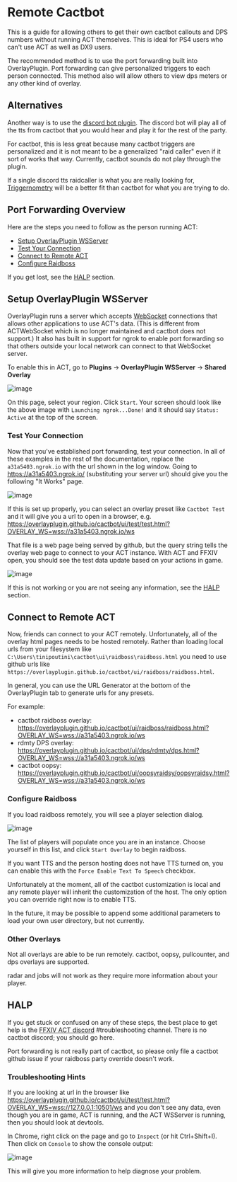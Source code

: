 # Remote Cactbot

This is a guide for allowing others to get their own cactbot callouts and DPS numbers without running ACT themselves.
This is ideal for PS4 users who can't use ACT as well as DX9 users.

The recommended method is to use the port forwarding built into OverlayPlugin.
Port forwarding can give personalized triggers to each person connected.
This method also will allow others to view dps meters
or any other kind of overlay.

## Alternatives

Another way is to use the [discord bot plugin](https://github.com/Makar8000/ACT-Discord-Triggers/wiki/First-Time-Setup-Guide).
The discord bot will play all of the tts from cactbot that you would hear
and play it for the rest of the party.

For cactbot, this is less great
because many cactbot triggers are personalized
and it is not meant to be a generalized "raid caller"
even if it sort of works that way.
Currently, cactbot sounds do not play through the plugin.

If a single discord tts raidcaller is what you are really looking for,
[Triggernometry](https://github.com/Aho-Senpai/Aho-Triggers/blob/main/Triggernometry/Docs/FAQ.md#discord-callouts-ready)
will be a better fit than cactbot for what you are trying to do.

## Port Forwarding Overview

Here are the steps you need to follow as the person running ACT:

- [Setup OverlayPlugin WSServer](#setup-overlayplugin-wsserver)
- [Test Your Connection](#test-your-connection)
- [Connect to Remote ACT](#connect-to-remote-act)
- [Configure Raidboss](#configure-raidboss)

If you get lost, see the [HALP](#halp) section.

## Setup OverlayPlugin WSServer

OverlayPlugin runs a server which accepts [WebSocket](https://en.wikipedia.org/wiki/WebSocket) connections
that allows other applications to use ACT's data.
(This is different from ACTWebSocket which is no longer maintained
and cactbot does not support.)
It also has built in support for ngrok to enable port forwarding
so that others outside your local network can connect to that WebSocket server.

To enable this in ACT,
go to **Plugins** -> **OverlayPlugin WSServer** -> **Shared Overlay**

![image](images/remote_wsserver.png)

On this page, select your region.
Click `Start`.
Your screen should look like the above image with
`Launching ngrok...Done!`
and it should say
`Status: Active`
at the top of the screen.

### Test Your Connection

Now that you've established port forwarding, test your connection.
In all of these examples in the rest of the documentation,
replace the `a31a5403.ngrok.io` with the url shown in the log window.
Going to <https://a31a5403.ngrok.io/>
(substituting your server url) should give you the following "It Works" page.

![image](images/remote_itworks.png)

If this is set up properly,
you can select an overlay preset like `Cactbot Test`
and it will give you a url to open in a browser, e.g.
<https://overlayplugin.github.io/cactbot/ui/test/test.html?OVERLAY_WS=wss://a31a5403.ngrok.io/ws>

That file is a web page being served by github,
but the query string tells the overlay web page to connect to your ACT instance.
With ACT and FFXIV open, you should see the test data update based on your actions in game.

![image](images/remote_testui.png)

If this is not working or you are not seeing any information, see the [HALP](#halp) section.

## Connect to Remote ACT

Now, friends can connect to your ACT remotely.
Unfortunately, all of the overlay html pages needs to be hosted remotely.
Rather than loading local urls from your filesystem like
`C:\Users\tinipoutini\cactbot\ui\raidboss\raidboss.html`
you need to use github urls like
`https://overlayplugin.github.io/cactbot/ui/raidboss/raidboss.html`.

In general, you can use the URL Generator at the bottom of the OverlayPlugin tab
to generate urls for any presets.

For example:

- cactbot raidboss overlay: <https://overlayplugin.github.io/cactbot/ui/raidboss/raidboss.html?OVERLAY_WS=wss://a31a5403.ngrok.io/ws>
- rdmty DPS overlay: <https://overlayplugin.github.io/cactbot/ui/dps/rdmty/dps.html?OVERLAY_WS=wss://a31a5403.ngrok.io/ws>
- cactbot oopsy: <https://overlayplugin.github.io/cactbot/ui/oopsyraidsy/oopsyraidsy.html?OVERLAY_WS=wss://a31a5403.ngrok.io/ws>

### Configure Raidboss

If you load raidboss remotely, you will see a player selection dialog.

![image](images/remote_playerselect.png)

The list of players will populate once you are in an instance.
Choose yourself in this list, and click `Start Overlay` to begin raidboss.

If you want TTS and the person hosting does not have TTS turned on,
you can enable this with the `Force Enable Text To Speech` checkbox.

Unfortunately at the moment,
all of the cactbot customization is local
and any remote player will inherit the customization of the host.
The only option you can override right now is to enable TTS.

In the future, it may be possible to append some additional parameters to
load your own user directory, but not currently.

### Other Overlays

Not all overlays are able to be run remotely.
cactbot, oopsy, pullcounter, and dps overlays are supported.

radar and jobs will not work
as they require more information about your player.

## HALP

If you get stuck or confused on any of these steps,
the best place to get help is the [FFXIV ACT discord](https://discord.gg/ahFKcmx) #troubleshooting channel.
There is no cactbot discord; you should go here.

Port forwarding is not really part of cactbot,
so please only file a cactbot github issue if your raidboss party override doesn't work.

### Troubleshooting Hints

If you are looking at url in the browser like
<https://overlayplugin.github.io/cactbot/ui/test/test.html?OVERLAY_WS=wss://127.0.0.1:10501/ws>
and you don't see any data, even though you are in game,
ACT is running,
and the ACT WSServer is running, then you should look at devtools.

In Chrome, right click on the page and go to `Inspect` (or hit Ctrl+Shift+I).
Then click on `Console` to show the console output:

![image](images/remote_devtools.png)

This will give you more information to help diagnose your problem.
